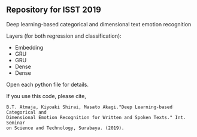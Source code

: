 ## Repository for ISST 2019  
Deep learning-based categorical and dimensional text emotion recognition  

Layers (for both regression and classification):  
- Embedding
- GRU
- GRU
- Dense
- Dense

Open each python file for details.

If you use this code, please cite,
```
B.T. Atmaja, Kiyoaki Shirai, Masato Akagi."Deep Learning-based Categorical and
Dimensional Emotion Recognition for Written and Spoken Texts." Int. Seminar 
on Science and Technology, Surabaya. (2019).
```
